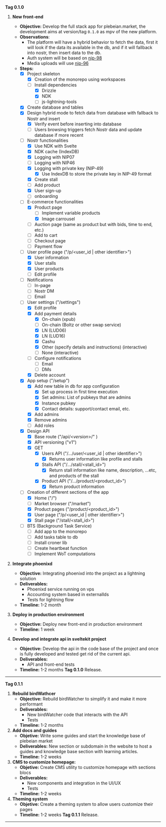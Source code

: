 **Tag 0.1.0** 
1. **New front-end**
	- **Objective:** Develop the full stack app for plebeian.market, the development aims at version/tag `0.1.0` as mpv of the new platform.
	- **Observations**:
		- The platform will have a hybrid behavior to fetch the data, first it will look if the data its available in the db, and if it will fallback into nostr, then insert data to the db.
		- Auth system will be based on [nip-98](https://github.com/nostr-protocol/nips/blob/master/98.md) 
		- Media uploads will use [nip-96](https://github.com/nostr-protocol/nips/blob/master/96.md)
	- **Steps:** 
		- [x] Project skeleton
			- [x] Creation of the monorepo using workspaces
			- [ ] Install dependencies
				- [x] Drizzle
				- [x] NDK
				- [ ] js-lightning-tools
		- [x] Create database and tables
		- [x] Design hybrid mode to fetch data from database with fallback to Nostr and insert
			- [x] Verify event before inserting into database
			- [ ] Users browsing triggers fetch Nostr data and update database if more recent
		- [ ] Nostr functionalities
			- [x] Use NDK with Svelte
			- [x] NDK cache (IndexDB)
			- [x] Logging with NIP07
			- [ ] Logging with NIP46
			- [x] Logging with private key (NIP-49)
				- [x] Use IndexDB to store the private key in NIP-49 format
			- [x] Create stall
			- [ ] Add product
			- [x] User sign-up 
			- [ ] onboarding
		- [ ] E-commerce functionalities
			- [x] Product page
				- [ ] Implement variable products
				- [x] Image carrousel
			- [ ] Auction page (same as product but with bids, time to end, etc.)
			- [ ] Add to cart
			- [ ] Checkout page
			- [ ] Payment flow
		- [ ] User profile page ("/p/<user_id | other identifier>")
			- [x] User information
			- [x] User stalls
			- [x] User products
			- [ ] Edit profile
		- [ ] Notifications
			- [ ] In-page
			- [ ] Nostr DM
			- [ ] Email
		- [ ] User settings ("/settings")
			- [x] Edit profile
			- [x] Add payment details
				- [x] On-chain (xpub)
				- [ ] On-chain (Boltz or other swap service)
				- [x] LN (LUD06)
				- [x] LN (LUD16)
				- [x] Cashu
				- [x] Other (specify details and instructions) (interactive)
				- [ ] None (interactive)
			- [ ] Configure notifications
				- [ ] Email
				- [ ] DMs
			- [x] Delete account
		- [x] App setup ("/setup")
			- [x] Add new table in db for app configuration
				- [x] Set up process in first time execution
				- [x] Set admins: List of pubkeys that are admins
				- [x] Instance pubkey
				- [x] Contact details: support/contact email, etc.
			- [x] Add admins
			- [x] Remove admins
			- [ ] Add roles

		- [x] Design API
			- [x] Base route ("/api/<_version_>/" )
			- [x] API versioning ("v1")
			- [x] GET
				- [x] Users API ("/.../user/<user_id | other identifier>")
					- [x] Returns user information like profile and stalls
				- [x] Stalls API ("/.../stall/<stall_id>")
					- [x] Return stall information like name, description, ...etc, and products of the stall
				- [x] Product API ("/.../product/<product_id>")
					- [x] Return product information
		- [ ] Creation of different sections of the app
			- [x] Home ("/")
			- [ ] Market browser ("/market") 
			- [x] Product pages ("/product/<product_id>")
			- [x] User page ("/p/<user_id | other identifier>")
			- [x] Stall page ("/stall/<stall_id>")
		- [ ] BTS (Background Task Service)
			- [ ] Add app to the monorepo
			- [ ] Add tasks table to db
			- [ ] Install croner lib
			- [ ] Create heartbeat function
			- [ ] Implement WoT computations

1.  **Integrate phoenixd**
	-  **Objective:** Integrating phoenixd into the project as a lightning solution
	-  **Deliverables:**
	   - Phoenixd service running on vps
	   - Accounting system based in externalIds
	   - Tests for lightning flow
	-  **Timeline:** 1-2 month

2.  **Deploy in production environment**
	-  **Objective:** Deploy new front-end in production environment
	-  **Timeline:** 1 week

3.  **Develop and integrate api in sveltekit project**
	-  **Objective:** Develop the api in the code base of the project and once is fully developed and tested get rid of the current api.
	- **Deliverables:** 
	   - API and front-end tests
	-  **Timeline:** 1-2 months
**Tag 0.1.0** Release.
---

**Tag 0.1.1** 
1. **Rebuild birdWathcer**
	-  **Objective:** Rebuild birdWatcher to simplify it and make it more performant
	-  **Deliverables:**
	    -  New birdWatcher code that interacts with the API
	    - Tests
	-  **Timeline:** 1-2 months
2. **Add docs and guides** 
	- **Objetive:** Write some guides and start the knowledge base of plebeian market
	- **Deliverables:** New section or subdomain in the website to host a guides and knowledge base section with learning articles.
	- **Timeline:** 1-2 weeks
3. **CMS to customize homepage:**
	- **Objetive:** Create CMS utility to customize homepage with sections blocs
	- **Deliverables:** 
		- New components and integration in the UI/UX
		- Tests
	- **Timeline:** 1-2 weeks
4. **Theming system**
	- **Objetive:** Create a theming system to allow users customize their pages
	- **Timeline:** 1-2 weeks
**Tag 0.1.1** Release.
---
